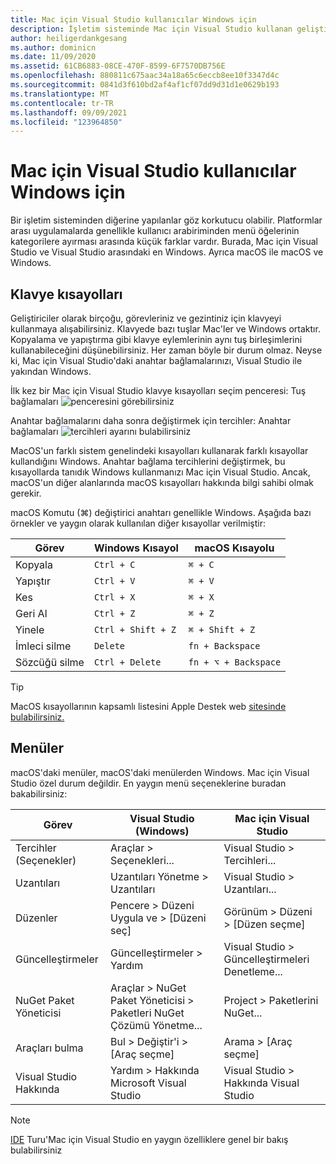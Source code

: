```yaml
---
title: Mac için Visual Studio kullanıcılar Windows için
description: İşletim sisteminde Mac için Visual Studio kullanan geliştiriciler için Visual Studio giriş Windows giriş.
author: heiligerdankgesang
ms.author: dominicn
ms.date: 11/09/2020
ms.assetid: 61CB6883-08CE-470F-8599-6F7570DB756E
ms.openlocfilehash: 880811c675aac34a18a65c6eccb8ee10f3347d4c
ms.sourcegitcommit: 0841d3f610bd2af4af1cf07dd9d31d1e0629b193
ms.translationtype: MT
ms.contentlocale: tr-TR
ms.lasthandoff: 09/09/2021
ms.locfileid: "123964850"
---
```

# <a name="visual-studio-for-mac-for-windows-users"></a>Mac için Visual Studio kullanıcılar Windows için

Bir işletim sisteminden diğerine yapılanlar göz korkutucu olabilir. Platformlar arası uygulamalarda genellikle kullanıcı arabiriminden menü öğelerinin kategorilere ayırması arasında küçük farklar vardır. Burada, Mac için Visual Studio ve Visual Studio arasındaki en Windows. Ayrıca macOS ile macOS ve Windows.

## <a name="keyboard-shortcuts"></a>Klavye kısayolları

Geliştiriciler olarak birçoğu, görevleriniz ve gezintiniz için klavyeyi kullanmaya alışabilirsiniz. Klavyede bazı tuşlar Mac'ler ve Windows ortaktır. Kopyalama ve yapıştırma gibi klavye eylemlerinin aynı tuş birleşimlerini kullanabileceğini düşünebilirsiniz. Her zaman böyle bir durum olmaz. Neyse ki, Mac için Visual Studio'daki anahtar bağlamalarınızı, Visual Studio ile yakından Windows.

İlk kez bir Mac için Visual Studio klavye kısayolları seçim penceresi: Tuş bağlamaları ![ penceresini görebilirsiniz](media/ide-tour-2019-keyboard-shortcut.png)

Anahtar bağlamalarını daha sonra değiştirmek için tercihler: Anahtar bağlamaları ![ tercihleri ayarını bulabilirsiniz](media/customizing-the-ide-image10a.png)

MacOS'un farklı sistem genelindeki kısayolları kullanarak farklı kısayollar kullandığını Windows. Anahtar bağlama tercihlerini değiştirmek, bu kısayollarda tanıdık Windows kullanmanızı Mac için Visual Studio. Ancak, macOS'un diğer alanlarında macOS kısayolları hakkında bilgi sahibi olmak gerekir.

macOS Komutu (⌘) değiştirici anahtarı genellikle Windows. Aşağıda bazı örnekler ve yaygın olarak kullanılan diğer kısayollar verilmiştir:

|Görev                   |Windows Kısayol         |macOS Kısayolu      |
|-----------------------|-------------------------|--------------------|
|Kopyala                   |`Ctrl + C`               |`⌘ + C`             |
|Yapıştır                  |`Ctrl + V`               |`⌘ + V`             |
|Kes                    |`Ctrl + X`               |`⌘ + X`             |
|Geri Al                   |`Ctrl + Z`               |`⌘ + Z`             |
|Yinele                   |`Ctrl + Shift + Z`       |`⌘ + Shift + Z`     |
|İmleci silme |`Delete`                 |`fn + Backspace`    |
|Sözcüğü silme            |`Ctrl + Delete`          |`fn + ⌥ + Backspace`|

> [!TIP]
> MacOS kısayollarının kapsamlı listesini Apple Destek web [sitesinde bulabilirsiniz.](https://support.apple.com/en-us/HT201236)

## <a name="menus"></a>Menüler

macOS'daki menüler, macOS'daki menülerden Windows. Mac için Visual Studio özel durum değildir. En yaygın menü seçeneklerine buradan bakabilirsiniz:

|Görev                   |Visual Studio (Windows)                                              |Mac için Visual Studio                |
|-----------------------|---------------------------------------------------------------------|-------------------------------------|
|Tercihler (Seçenekler)  |Araçlar > Seçenekleri...                                                   |Visual Studio > Tercihleri...       |
|Uzantıları             |Uzantıları Yönetme > Uzantıları                                       |Visual Studio > Uzantıları...        |
|Düzenler                |Pencere > Düzeni Uygula ve > [Düzeni seç]                       |Görünüm > Düzeni > [Düzen seçme]               |
|Güncelleştirmeler                |Güncelleştirmeler > Yardım                                             |Visual Studio > Güncelleştirmeleri Denetleme... |
|NuGet Paket Yöneticisi  |Araçlar > NuGet Paket Yöneticisi > Paketleri NuGet Çözümü Yönetme... |Project > Paketlerini NuGet...   |
|Araçları bulma             |Bul > Değiştir'i > [Araç seçme]                              |Arama > [Araç seçme]               |
|Visual Studio Hakkında    |Yardım > Hakkında Microsoft Visual Studio                                 |Visual Studio > Hakkında Visual Studio  

> [!NOTE]
> [IDE](ide-tour.md) Turu'Mac için Visual Studio en yaygın özelliklere genel bir bakış bulabilirsiniz